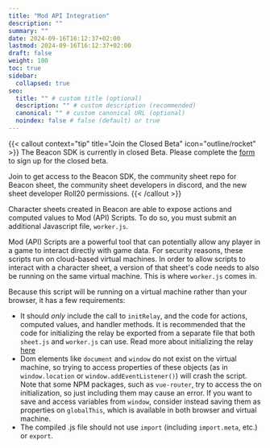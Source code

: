 ```yaml
---
title: "Mod API Integration"
description: ""
summary: ""
date: 2024-09-16T16:12:37+02:00
lastmod: 2024-09-16T16:12:37+02:00
draft: false
weight: 100
toc: true
sidebar:
  collapsed: true
seo:
  title: "" # custom title (optional)
  description: "" # custom description (recommended)
  canonical: "" # custom canonical URL (optional)
  noindex: false # false (default) or true
---
```


{{< callout context="tip" title="Join the Closed Beta" icon="outline/rocket" >}}
The Beacon SDK is currently in closed Beta. Please complete the [form](https://forms.gle/XXnj1SbfmYnUq8Hu9) to sign up for the closed beta.

Join to get access to the Beacon SDK, the community sheet repo for Beacon sheet, the community sheet developers in discord, and the new sheet developer Roll20 permissions.
{{< /callout >}}

Character sheets created in Beacon are able to expose actions and computed values to Mod (API) Scripts. To do so, you must submit an additional Javascript file, `worker.js`.

Mod (API) Scripts are a powerful tool that can potentially allow any player in a game to interact directly with game data. For security reasons, these scripts run on cloud-based virtual machines. In order to allow scripts to interact with a character sheet, a version of that sheet's code needs to also be running on the same virtual machine. This is where `worker.js` comes in.

Because this script will be running on a virtual machine rather than your browser, it has a few requirements:
  - It should _only_ include the call to `initRelay`, and the code for actions, computed values, and handler methods. It is recommended that the code for initializing the relay be exported from a separate file that both `sheet.js` and `worker.js` can use. Read more about initializing the relay [here](/docs/components/InitRelay)
  - Dom elements like `document` and `window` do not exist on the virtual machine, so trying to access properties of these objects (as in `window.location` or `window.addEventListener()`) will crash the script. Note that some NPM packages, such as `vue-router`, try to access the on initialization, so just including them may cause an error. If you want to save and access variables from `window`, consider instead saving them as properties on `globalThis`, which is available in both browser and virtual machine.
  - The compiled .js file should not use `import` (including `import.meta`, etc.) or `export`.
